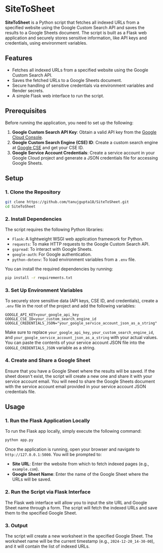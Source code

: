 # **SiteToSheet**

**SiteToSheet** is a Python script that fetches all indexed URLs from a specified website using the Google Custom Search API and saves the results to a Google Sheets document. The script is built as a Flask web application and securely stores sensitive information, like API keys and credentials, using environment variables.

## **Features**

- Fetches all indexed URLs from a specified website using the Google Custom Search API.
- Saves the fetched URLs to a Google Sheets document.
- Secure handling of sensitive credentials via environment variables and Render secrets.
- A simple Flask web interface to run the script.

## **Prerequisites**

Before running the application, you need to set up the following:

1. **Google Custom Search API Key**: Obtain a valid API key from the [Google Cloud Console](https://console.cloud.google.com/).
2. **Google Custom Search Engine (CSE) ID**: Create a custom search engine at [Google CSE](https://cse.google.com/cse/) and get your CSE ID.
3. **Google Service Account Credentials**: Create a service account in your Google Cloud project and generate a JSON credentials file for accessing Google Sheets.

## **Setup**

### 1. Clone the Repository

```bash
git clone https://github.com/tanujgupta18/SiteToSheet.git
cd SiteToSheet
```

### 2. Install Dependencies

The script requires the following Python libraries:

- `Flask`: A lightweight WSGI web application framework for Python.
- `requests`: To make HTTP requests to the Google Custom Search API.
- `gspread`: To interact with Google Sheets.
- `google-auth`: For Google authentication.
- `python-dotenv`: To load environment variables from a `.env` file.

You can install the required dependencies by running:

```bash
pip install -r requirements.txt
```

### 3. Set Up Environment Variables

To securely store sensitive data (API keys, CSE ID, and credentials), create a `.env` file in the root of the project and add the following variables:

```env
GOOGLE_API_KEY=your_google_api_key
GOOGLE_CSE_ID=your_custom_search_engine_id
GOOGLE_CREDENTIALS_JSON="your_google_service_account_json_as_a_string"
```

Make sure to replace `your_google_api_key`, `your_custom_search_engine_id`, and `your_google_service_account_json_as_a_string` with your actual values. You can paste the contents of your service account JSON file into the `GOOGLE_CREDENTIALS_JSON` variable as a string.

### 4. Create and Share a Google Sheet

Ensure that you have a Google Sheet where the results will be saved. If the sheet doesn't exist, the script will create a new one and share it with your service account email. You will need to share the Google Sheets document with the service account email provided in your service account JSON credentials file.

## **Usage**

### 1. Run the Flask Application Locally

To run the Flask app locally, simply execute the following command:

```bash
python app.py
```

Once the application is running, open your browser and navigate to `http://127.0.0.1:5000`. You will be prompted to:

- **Site URL**: Enter the website from which to fetch indexed pages (e.g., `example.com`).
- **Google Sheet Name**: Enter the name of the Google Sheet where the URLs will be saved.

### 2. Run the Script via Flask Interface

The Flask web interface will allow you to input the site URL and Google Sheet name through a form. The script will fetch the indexed URLs and save them to the specified Google Sheet.

### 3. Output

The script will create a new worksheet in the specified Google Sheet. The worksheet name will be the current timestamp (e.g., `2024-12-20_14-30-00`), and it will contain the list of indexed URLs.

